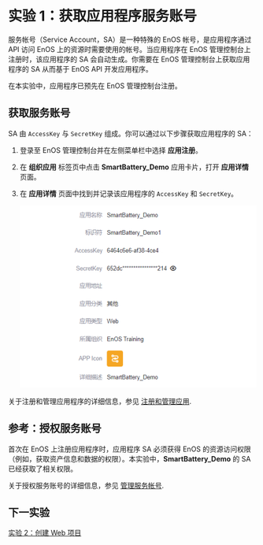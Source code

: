# 实验 1：获取应用程序服务账号

服务帐号（Service Account，SA）是一种特殊的 EnOS 帐号，是应用程序通过 API 访问 EnOS 上的资源时需要使用的帐号。当应用程序在 EnOS 管理控制台上注册时，该应用程序的 SA 会自动生成。你需要在 EnOS 管理控制台上获取应用程序的 SA 从而基于 EnOS API 开发应用程序。

在本实验中，应用程序已预先在 EnOS 管理控制台注册。

## 获取服务账号

SA 由 `AccessKey` 与 `SecretKey` 组成。你可以通过以下步骤获取应用程序的 SA：

1. 登录至 EnOS 管理控制台并在左侧菜单栏中选择 **应用注册**。 

2. 在 **组织应用** 标签页中点击 **SmartBattery_Demo** 应用卡片，打开 **应用详情** 页面。

3. 在 **应用详情** 页面中找到并记录该应用程序的 `AccessKey` 和 `SecretKey`。

   ![](media/sa.png)

关于注册和管理应用程序的详细信息，参见 [注册和管理应用](https://support.envisioniot.com/docs/app-development/zh_CN/2.3.0/app_management/managing_apps.html).

## 参考：授权服务账号

首次在 EnOS 上注册应用程序时，应用程序 SA 必须获得 EnOS 的资源访问权限 （例如，获取资产信息和数据的权限）。本实验中，**SmartBattery_Demo** 的 SA 已经获取了相关权限。

关于授权服务账号的详细信息，参见 [管理服务帐号](https://support.envisioniot.com/docs/enos/zh_CN/2.3.0/iam/service_account/managing_service_account.html).

## 下一实验

[实验 2：创建 Web 项目](creating_web_project.md)